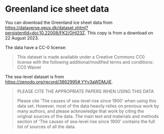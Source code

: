 # Greenland ice sheet data

You can download the Greenland ice sheet data from
<https://dataverse.geus.dk/dataset.xhtml?persistentId=doi:10.22008/FK2/OHI23Z>. This copy is from a download on 22 August 2023.

The data have a CC-0 license:

> This dataset is made available under a Creative Commons CC0 license with the
following additional/modified terms and conditions: CC0 Waiver

The sea-level dataset is from <https://zenodo.org/record/3862995#.YYv3aWDMJjE>.

> PLEASE CITE THE APPROPRIATE PAPERS WHEN USING THIS DATA
>
> Please cite 'The causes of sea-level rise since 1900' when using this data
set. However, most of the data heavily relies on previous work by many authors,
and please acknowledge that work by citing the original sources of the data.
The main text and materials and methods section of 'The causes of sea-level
rise since 1900' contains the full list of sources of all the data.
